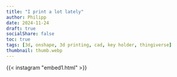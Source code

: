 ```yaml
---
title: "I print a lot lately"
author: Philipp
date: 2024-11-24
draft: true
socialShare: false
toc: true
tags: [3d, onshape, 3d printing, cad, key holder, thingiverse]
thumbnail: thumb.webp
---
```


{{< instagram "embed1.html" >}}

